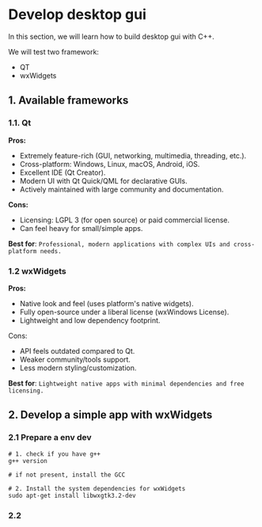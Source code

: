 # Develop desktop gui

In this section, we will learn how to build desktop gui with C++.

We will test two framework:
- QT
- wxWidgets


## 1. Available frameworks

### 1.1. Qt

**Pros:**
- Extremely feature-rich (GUI, networking, multimedia, threading, etc.).
- Cross-platform: Windows, Linux, macOS, Android, iOS.
- Excellent IDE (Qt Creator).
- Modern UI with Qt Quick/QML for declarative GUIs.
- Actively maintained with large community and documentation.

**Cons:**

- Licensing: LGPL 3 (for open source) or paid commercial license.
- Can feel heavy for small/simple apps.

**Best for**: `Professional, modern applications with complex UIs and cross-platform needs.`

### 1.2 wxWidgets

**Pros:**

- Native look and feel (uses platform's native widgets).
- Fully open-source under a liberal license (wxWindows License).
- Lightweight and low dependency footprint.

Cons:

- API feels outdated compared to Qt.
- Weaker community/tools support.
- Less modern styling/customization.

**Best for**: `Lightweight native apps with minimal dependencies and free licensing.`


## 2. Develop a simple app with  wxWidgets

### 2.1 Prepare a env dev

```shell
# 1. check if you have g++
g++ version

# if not present, install the GCC

# 2. Install the system dependencies for wxWidgets
sudo apt-get install libwxgtk3.2-dev
```

### 2.2 